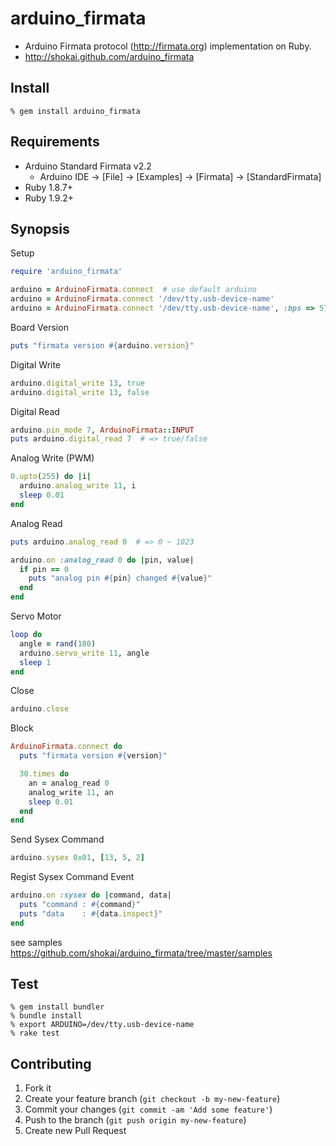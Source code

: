 arduino_firmata
===============

* Arduino Firmata protocol (http://firmata.org) implementation on Ruby.
* http://shokai.github.com/arduino_firmata


Install
-------

    % gem install arduino_firmata


Requirements
------------

* Arduino Standard Firmata v2.2
  * Arduino IDE -> [File] -> [Examples] -> [Firmata] -> [StandardFirmata]
* Ruby 1.8.7+
* Ruby 1.9.2+


Synopsis
--------

Setup
```ruby
require 'arduino_firmata'

arduino = ArduinoFirmata.connect  # use default arduino
arduino = ArduinoFirmata.connect '/dev/tty.usb-device-name'
arduino = ArduinoFirmata.connect '/dev/tty.usb-device-name', :bps => 57600
```

Board Version
```ruby
puts "firmata version #{arduino.version}"
```

Digital Write
```ruby
arduino.digital_write 13, true
arduino.digital_write 13, false
```

Digital Read
```ruby
arduino.pin_mode 7, ArduinoFirmata::INPUT
puts arduino.digital_read 7  # => true/false
```

Analog Write (PWM)
```ruby
0.upto(255) do |i|
  arduino.analog_write 11, i
  sleep 0.01
end
```

Analog Read
```ruby
puts arduino.analog_read 0  # => 0 ~ 1023

arduino.on :analog_read 0 do |pin, value|
  if pin == 0
    puts "analog pin #{pin} changed #{value}"
  end
end
```

Servo Motor
```ruby
loop do
  angle = rand(180)
  arduino.servo_write 11, angle
  sleep 1
end
```

Close
```ruby
arduino.close
```

Block
```ruby
ArduinoFirmata.connect do
  puts "firmata version #{version}"

  30.times do
    an = analog_read 0
    analog_write 11, an
    sleep 0.01
  end
end
```

Send Sysex Command
```ruby
arduino.sysex 0x01, [13, 5, 2]
```

Regist Sysex Command Event
```ruby
arduino.on :sysex do |command, data|
  puts "command : #{command}"
  puts "data    : #{data.inspect}"
end
```

see samples https://github.com/shokai/arduino_firmata/tree/master/samples


Test
----

    % gem install bundler
    % bundle install
    % export ARDUINO=/dev/tty.usb-device-name
    % rake test


Contributing
------------
1. Fork it
2. Create your feature branch (`git checkout -b my-new-feature`)
3. Commit your changes (`git commit -am 'Add some feature'`)
4. Push to the branch (`git push origin my-new-feature`)
5. Create new Pull Request